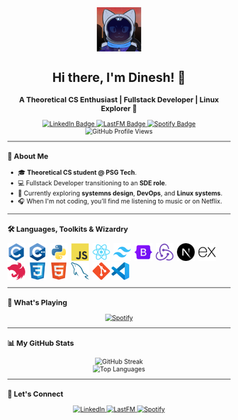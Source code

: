 <div id="header" align="center">
  <img src="feetlicks.png" width="100"/>
  <h1>Hi there, I'm Dinesh! 👋</h1>
  <h3>A Theoretical CS Enthusiast | Fullstack Developer | Linux Explorer 🐧</h3>
</div>

<div id="badges" align="center">
  <a href="https://linkedin.com/in/dineshveluswamy">
    <img src="https://img.shields.io/badge/LinkedIn-blue?style=for-the-badge&logo=linkedin&logoColor=white" alt="LinkedIn Badge"/>
  </a>
  <a href="https://last.fm/user/scaredyspacecat">
    <img src="https://img.shields.io/badge/Lastfm-red?style=for-the-badge&logo=lastfm&logoColor=white" alt="LastFM Badge"/>
  </a>
  <a href="https://open.spotify.com/user/ps8oys3cqn0kwyf5aofbbnr2p">
    <img src="https://img.shields.io/badge/Spotify-green?style=for-the-badge&logo=spotify&logoColor=white" alt="Spotify Badge"/>
  </a>
</div>

<div align="center">
  <img src="https://komarev.com/ghpvc/?username=thatcatfromspace&style=for-the-badge&color=brightgreen" alt="GitHub Profile Views"/>
</div>

---

### 🚀 About Me  

- 🎓 **Theoretical CS student @ PSG Tech**.  
- 💻 Fullstack Developer transitioning to an **SDE role**.  
- 🌱 Currently exploring **systemns design**, **DevOps**, and **Linux systems**.  
- 🎧 When I'm not coding, you’ll find me listening to music or on Netflix. 

---

### 🛠️ Languages, Toolkits & Wizardry  

<div>
  <img src="https://github.com/devicons/devicon/blob/master/icons/c/c-original.svg" title="C" alt="C" width="40" height="40"/>&nbsp;
  <img src="https://github.com/devicons/devicon/blob/master/icons/cplusplus/cplusplus-original.svg" title="C++" alt="C++" width="40" height="40"/>&nbsp;
  <img src="https://github.com/devicons/devicon/blob/master/icons/python/python-original.svg" title="Python" alt="Python" width="40" height="40"/>&nbsp;
   <img src="https://github.com/devicons/devicon/blob/master/icons/javascript/javascript-original.svg" title="JavaScript" alt="JavaScript" width="40" height="40"/>&nbsp;
  <img src="https://github.com/devicons/devicon/blob/master/icons/react/react-original.svg" title="React" alt="React" width="40" height="40"/>&nbsp;
<img src="https://github.com/devicons/devicon/blob/master/icons/tailwindcss/tailwindcss-original.svg" title="TailwindCSS" alt="TailwindCSS" width="40" height="40"/>&nbsp;
  <img src="https://github.com/devicons/devicon/blob/master/icons/bootstrap/bootstrap-original.svg" title="Bootstrap" alt="Bootstrap" width="40" height="40"/>&nbsp;
  <img src="https://github.com/devicons/devicon/blob/master/icons/redux/redux-original.svg" title="Redux" alt="Redux " width="40" height="40"/>&nbsp;
  <img src="https://github.com/devicons/devicon/blob/master/icons/nextjs/nextjs-original.svg" title="Nextjs" alt="Nextjs" width="40" height="40"/>&nbsp;
  <img src="https://github.com/devicons/devicon/blob/master/icons/express/express-original.svg" title="Nextjs" alt="Nextjs" width="40" height="40"/>&nbsp;
  <img src="https://github.com/devicons/devicon/blob/master/icons/nestjs/nestjs-original.svg" title="Nestjs" alt="Nestjs" width="40" height="40"/>&nbsp;
  <img src="https://github.com/devicons/devicon/blob/master/icons/css3/css3-original.svg"  title="CSS3" alt="CSS" width="40" height="40"/>&nbsp;
  <img src="https://github.com/devicons/devicon/blob/master/icons/html5/html5-original.svg" title="HTML5" alt="HTML" width="40" height="40"/>&nbsp;
  <img src="https://github.com/devicons/devicon/blob/master/icons/mysql/mysql-original.svg" title="MySQL"  alt="MySQL" width="40" height="40"/>&nbsp;
  <img src="https://github.com/devicons/devicon/blob/master/icons/git/git-original.svg" title="Git" alt="Git" width="40" height="40"/>
  <img src="https://github.com/devicons/devicon/blob/master/icons/vscode/vscode-original.svg" title="VSCode" alt="VSCode" width="40" height="40"/>
</div>

---

### 🎵 What's Playing  

<div align="center">
  <a href="https://spotify-github-profile.kittinan.vercel.app/api/view?uid=ps8oys3cqn0kwyf5aofbbnr2p&redirect=true">
    <img src="https://spotify-github-profile.kittinan.vercel.app/api/view?uid=ps8oys3cqn0kwyf5aofbbnr2p&cover_image=true&theme=novatorem&show_offline=true&background_color=121212&interchange=false&bar_color=53b14f&bar_color_cover=false" alt="Spotify"/>
  </a>
</div>

---

### 📊 My GitHub Stats  

<div align="center">
  <img src="https://github-readme-streak-stats.herokuapp.com?user=thatcatfromspace&theme=radical&border_radius=10" alt="GitHub Streak"/>
  <br/>
  <img src="https://github-readme-stats.vercel.app/api/top-langs/?username=thatcatfromspace&layout=compact&theme=radical&hide=css" alt="Top Languages"/>
</div>

---

### 🌟 Let's Connect  
<div align="center">
  <a href="https://linkedin.com/in/dineshveluswamy">
    <img src="https://img.shields.io/badge/LinkedIn-blue?style=for-the-badge&logo=linkedin&logoColor=white" alt="LinkedIn"/>
  </a>
  <a href="https://last.fm/user/scaredyspacecat">
    <img src="https://img.shields.io/badge/Last.fm-red?style=for-the-badge&logo=lastfm&logoColor=white" alt="LastFM"/>
  </a>
  <a href="https://open.spotify.com/user/ps8oys3cqn0kwyf5aofbbnr2p">
    <img src="https://img.shields.io/badge/Spotify-green?style=for-the-badge&logo=spotify&logoColor=white" alt="Spotify"/>
  </a>
</div>
